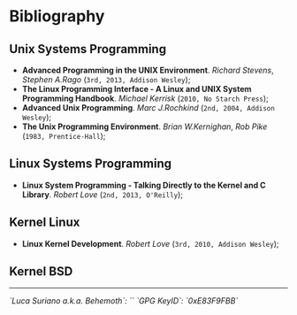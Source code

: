 # Bibliography

## Unix Systems Programming
  
* **Advanced Programming in the UNIX Environment**. *Richard Stevens*, *Stephen A.Rago* (`3rd, 2013, Addison Wesley`);
* **The Linux Programming Interface - A Linux and UNIX System Programming Handbook**. *Michael Kerrisk* (`2010, No Starch Press`);
* **Advanced Unix Programming**. *Marc J.Rochkind* (`2nd, 2004, Addison Wesley`);
* **The Unix Programming Environment**. *Brian W.Kernighan*, *Rob Pike* (`1983, Prentice-Hall`);

## Linux Systems Programming

* **Linux System Programming - Talking Directly to the Kernel and C Library**. *Robert Love* (`2nd, 2013, O'Reilly`);

## Kernel Linux

* **Linux Kernel Development**. *Robert Love* (`3rd, 2010, Addison Wesley`);

## Kernel BSD


<hr />

<address>`Luca Suriano a.k.a. Behemoth`: `<behemoth _at_ autistici _dot_ org>`
`GPG KeyID`: `0xE83F9FBB`</address>
